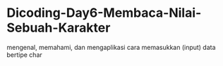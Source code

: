 # Dicoding-Day6-Membaca-Nilai-Sebuah-Karakter
mengenal, memahami, dan mengaplikasi cara memasukkan (input) data bertipe char
